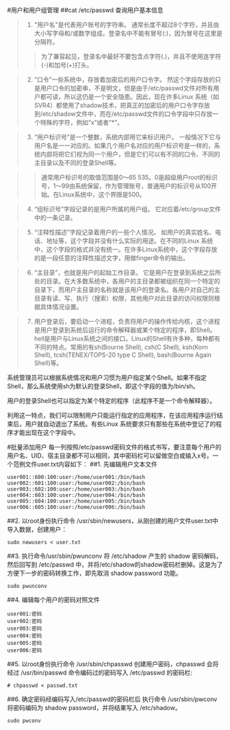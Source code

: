 #用户和用户组管理
##cat /etc/passwd 查询用户基本信息
>1. "用户名"是代表用户账号的字符串。
通常长度不超过8个字符，并且由大小写字母和/或数字组成。登录名中不能有冒号(:)，因为冒号在这里是分隔符。
>>为了兼容起见，登录名中最好不要包含点字符(.)，并且不使用连字符(-)和加号(+)打头。

>2. “口令”一些系统中，存放着加密后的用户口令字。
 然这个字段存放的只是用户口令的加密串，不是明文，但是由于/etc/passwd文件对所有用户都可读，所以这仍是一个安全隐患。因此，现在许多Linux 系统（如SVR4）都使用了shadow技术，把真正的加密后的用户口令字存放到/etc/shadow文件中，而在/etc/passwd文件的口令字段中只存放一个特殊的字符，例如“x”或者“*”。

>3. “用户标识号”是一个整数，系统内部用它来标识用户。
一般情况下它与用户名是一一对应的。如果几个用户名对应的用户标识号是一样的，系统内部将把它们视为同一个用户，但是它们可以有不同的口令、不同的主目录以及不同的登录Shell等。

>>通常用户标识号的取值范围是0～65 535。0是超级用户root的标识号，1～99由系统保留，作为管理账号，普通用户的标识号从100开始。在Linux系统中，这个界限是500。

>4. “组标识号”字段记录的是用户所属的用户组。
它对应着/etc/group文件中的一条记录。

>5. “注释性描述”字段记录着用户的一些个人情况。
 如用户的真实姓名、电话、地址等，这个字段并没有什么实际的用途。在不同的Linux 系统中，这个字段的格式并没有统一。在许多Linux系统中，这个字段存放的是一段任意的注释性描述文字，用做finger命令的输出。

>6. “主目录”，也就是用户的起始工作目录。
它是用户在登录到系统之后所处的目录。在大多数系统中，各用户的主目录都被组织在同一个特定的目录下，而用户主目录的名称就是该用户的登录名。各用户对自己的主目录有读、写、执行（搜索）权限，其他用户对此目录的访问权限则根据具体情况设置。

>7. 用户登录后，要启动一个进程，负责将用户的操作传给内核，这个进程是用户登录到系统后运行的命令解释器或某个特定的程序，即Shell。
 hell是用户与Linux系统之间的接口。Linux的Shell有许多种，每种都有不同的特点。常用的有sh(Bourne Shell), csh(C Shell), ksh(Korn Shell), tcsh(TENEX/TOPS-20 type C Shell), bash(Bourne Again Shell)等。

系统管理员可以根据系统情况和用户习惯为用户指定某个Shell。如果不指定Shell，那么系统使用sh为默认的登录Shell，即这个字段的值为/bin/sh。

用户的登录Shell也可以指定为某个特定的程序（此程序不是一个命令解释器）。

利用这一特点，我们可以限制用户只能运行指定的应用程序，在该应用程序运行结束后，用户就自动退出了系统。有些Linux 系统要求只有那些在系统中登记了的程序才能出现在这个字段中。

#批量添加用户
每一列按照/etc/passwd密码文件的格式书写，要注意每个用户的用户名、UID、宿主目录都不可以相同，其中密码栏可以留做空白或输入x号。一个范例文件user.txt内容如下：
##1. 先编辑用户文本文件
```
user001::600:100:user:/home/user001:/bin/bash
user002::601:100:user:/home/user002:/bin/bash
user003::602:100:user:/home/user003:/bin/bash
user004::603:100:user:/home/user004:/bin/bash
user005::604:100:user:/home/user005:/bin/bash
user006::605:100:user:/home/user006:/bin/bash
```
##2. 以root身份执行命令 /usr/sbin/newusers，从刚创建的用户文件user.txt中导入数据，创建用户：
```
sudo newusers < user.txt
```
##3. 执行命令/usr/sbin/pwunconv
将 /etc/shadow 产生的 shadow 密码解码，然后回写到 /etc/passwd 中，并将/etc/shadow的shadow密码栏删掉。这是为了方便下一步的密码转换工作，即先取消 shadow password 功能。
```
sudo pwunconv
```

##4. 编辑每个用户的密码对照文件
```
user001:密码
user002:密码
user003:密码
user004:密码
user005:密码
user006:密码
```
##5. 以root身份执行命令 /usr/sbin/chpasswd
创建用户密码，chpasswd 会将经过 /usr/bin/passwd 命令编码过的密码写入 /etc/passwd 的密码栏:
```
# chpasswd < passwd.txt
```
##6. 确定密码经编码写入/etc/passwd的密码栏后
执行命令 /usr/sbin/pwconv 将密码编码为 shadow password，并将结果写入 /etc/shadow。

```
sudo pwconv
```


